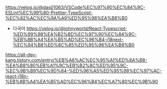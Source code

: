 https://velog.io/@das01063/VSCode%EC%97%90%EC%84%9C-ESLint%EC%99%80-Prettier-TypeScript-%EC%82%AC%EC%9A%A9%ED%95%98%EA%B8%B0

- 다국어
  https://velog.io/@johnyworld/React-Typescript-%ED%99%98%EA%B2%BD%EC%97%90%EC%84%9C-%EB%8B%A4%EA%B5%AD%EC%96%B4-i18next-%EC%84%B8%ED%8C%85%ED%95%98%EA%B8%B0


https://all-dev-kang.tistory.com/entry/%EB%A6%AC%EC%95%A1%ED%8A%B8-%EA%B8%80%EB%A1%9C%EB%B2%8C%ED%95%9C-%EC%9B%B9%EC%9D%84-%ED%96%A5%ED%95%98%EC%97%AC-react-i18n-%EB%8B%A4%EA%B5%AD%EC%96%B4%EC%A7%80%EC%9B%90